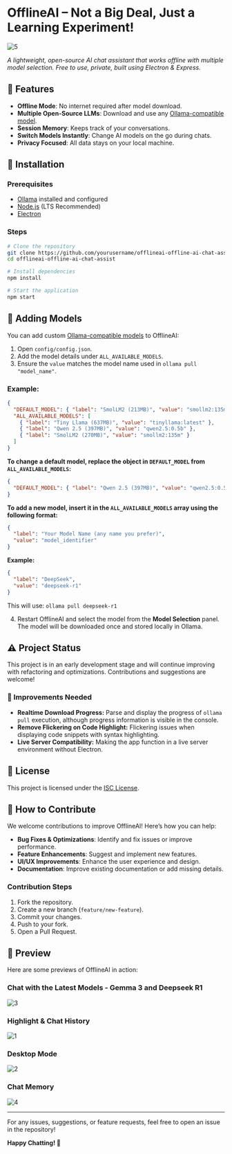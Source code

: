 # OfflineAI – Not a Big Deal, Just a Learning Experiment!

![5](https://github.com/user-attachments/assets/760ddbe0-e663-461d-9030-4d69c8712dd6)

_A lightweight, open-source AI chat assistant that works offline with multiple model selection. Free to use, private, built using Electron & Express._

## 🚀 Features

- **Offline Mode**: No internet required after model download.
- **Multiple Open-Source LLMs**: Download and use any [Ollama-compatible model](https://ollama.com/search).
- **Session Memory**: Keeps track of your conversations.
- **Switch Models Instantly**: Change AI models on the go during chats.
- **Privacy Focused**: All data stays on your local machine.

## 👅 Installation

### Prerequisites

- [Ollama](https://ollama.ai/) installed and configured
- [Node.js](https://nodejs.org/) (LTS Recommended)
- [Electron](https://www.electronjs.org/)

### Steps

```sh
# Clone the repository
git clone https://github.com/yourusername/offlineai-offline-ai-chat-assist.git
cd offlineai-offline-ai-chat-assist

# Install dependencies
npm install

# Start the application
npm start
```

## 🔧 Adding Models

You can add custom [Ollama-compatible models](https://ollama.com/search) to OfflineAI:

1. Open `config/config.json`.
2. Add the model details under `ALL_AVAILABLE_MODELS`.
3. Ensure the `value` matches the model name used in `ollama pull "model_name"`.

### Example:

```json
{
  "DEFAULT_MODEL": { "label": "SmolLM2 (213MB)", "value": "smollm2:135m" },
  "ALL_AVAILABLE_MODELS": [
    { "label": "Tiny Llama (637MB)", "value": "tinyllama:latest" },
    { "label": "Qwen 2.5 (397MB)", "value": "qwen2.5:0.5b" },
    { "label": "SmolLM2 (270MB)", "value": "smollm2:135m" }
  ]
}
```

**To change a default model, replace the object in `DEFAULT_MODEL` from `ALL_AVAILABLE_MODELS`:**

```json
{
  "DEFAULT_MODEL": { "label": "Qwen 2.5 (397MB)", "value": "qwen2.5:0.5b" }
}
```

**To add a new model, insert it in the `ALL_AVAILABLE_MODELS` array using the following format:**

```json
{
  "label": "Your Model Name (any name you prefer)",
  "value": "model_identifier"
}
```

**Example:**

```json
{
  "label": "DeepSeek",
  "value": "deepseek-r1"
}
```

This will use: `ollama pull deepseek-r1`

4. Restart OfflineAI and select the model from the **Model Selection** panel. The model will be downloaded once and stored locally in Ollama.

## ⚠️ Project Status

This project is in an early development stage and will continue improving with refactoring and optimizations. Contributions and suggestions are welcome!

### 🌠 Improvements Needed

- **Realtime Download Progress:** Parse and display the progress of `ollama pull` execution, although progress information is visible in the console.
- **Remove Flickering on Code Highlight:** Flickering issues when displaying code snippets with syntax highlighting.
- **Live Server Compatibility:** Making the app function in a live server environment without Electron.

## 🐜 License

This project is licensed under the [ISC License](LICENSE).

## 🤝 How to Contribute

We welcome contributions to improve OfflineAI! Here’s how you can help:

- **Bug Fixes & Optimizations**: Identify and fix issues or improve performance.
- **Feature Enhancements**: Suggest and implement new features.
- **UI/UX Improvements**: Enhance the user experience and design.
- **Documentation**: Improve existing documentation or add missing details.

### Contribution Steps

1. Fork the repository.
2. Create a new branch (`feature/new-feature`).
3. Commit your changes.
4. Push to your fork.
5. Open a Pull Request.

## 📸 Preview

Here are some previews of OfflineAI in action:

### Chat with the Latest Models - Gemma 3 and Deepseek R1

![3](https://github.com/user-attachments/assets/86ee0efa-1e92-4f10-af7c-7b75976d8470)


### Highlight & Chat History

![1](https://github.com/user-attachments/assets/02fc9afb-d488-4c5a-a2f2-4966676efb8e)


### Desktop Mode

![2](https://github.com/user-attachments/assets/1a246d6b-bee9-4e95-b563-2ce125085b8a)


### Chat Memory

![4](https://github.com/user-attachments/assets/5b26f680-f2e6-4044-910f-c8ef77ce1b3e)


---

For any issues, suggestions, or feature requests, feel free to open an issue in the repository!

**Happy Chatting! 🤖**
